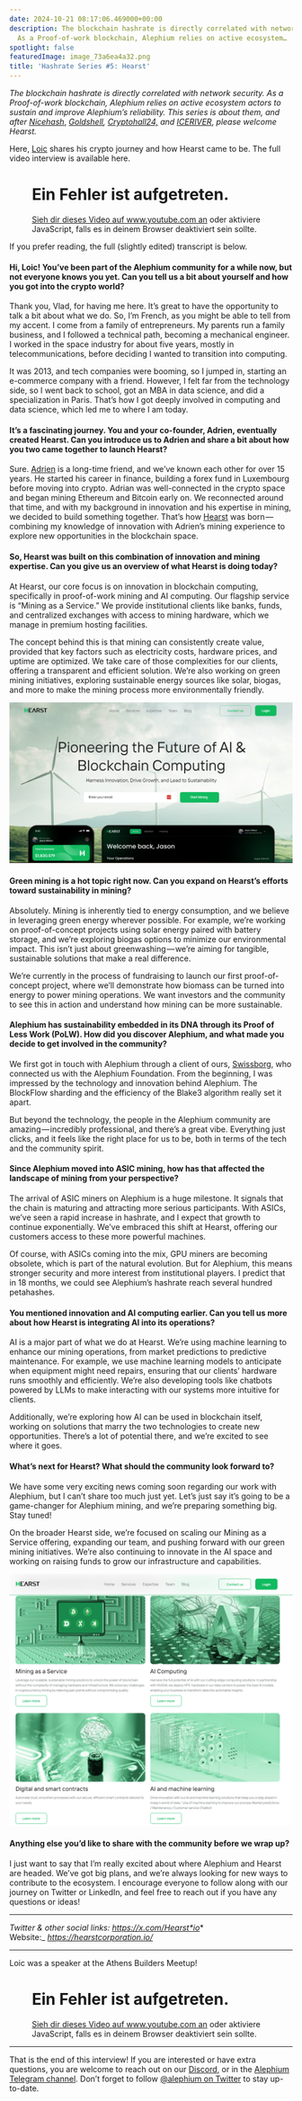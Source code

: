 ```yaml
---
date: 2024-10-21 08:17:06.469000+00:00
description: The blockchain hashrate is directly correlated with network security.
  As a Proof-of-work blockchain, Alephium relies on active ecosystem…
spotlight: false
featuredImage: image_73a6ea4a32.png
title: 'Hashrate Series #5: Hearst'
---
```


_The blockchain hashrate is directly correlated with network security. As a Proof-of-work blockchain, Alephium relies on active ecosystem actors to sustain and improve Alephium’s reliability. This series is about them, and after_ <a href="https://medium.com/@alephium/hashrate-series-1-nicehash-ee0936adf899" class="markup--anchor markup--p-anchor" data-href="https://medium.com/@alephium/hashrate-series-1-nicehash-ee0936adf899" rel="noopener" target="_blank"><em>Nicehash</em></a>, <a href="https://medium.com/@alephium/hashrate-series-2-goldshell-93cc51a86640" class="markup--anchor markup--p-anchor" data-href="https://medium.com/@alephium/hashrate-series-2-goldshell-93cc51a86640" rel="noopener" target="_blank"><em>Goldshell</em></a>_,_ <a href="https://medium.com/@alephium/hashrate-series-3-cryptohall-24-7ad1533701f4" class="markup--anchor markup--p-anchor" data-href="https://medium.com/@alephium/hashrate-series-3-cryptohall-24-7ad1533701f4" target="_blank"><em>Cryptohall24,</em></a> _and_ <a href="https://medium.com/@alephium/hashrate-series-4-iceriver-063f52b7c431" class="markup--anchor markup--p-anchor" data-href="https://medium.com/@alephium/hashrate-series-4-iceriver-063f52b7c431" target="_blank"><em>ICERIVER</em></a>, _please welcome Hearst._

Here, <a href="https://x.com/LoicRicci" class="markup--anchor markup--p-anchor" data-href="https://x.com/LoicRicci" rel="noopener" target="_blank">Loic</a> shares his crypto journey and how Hearst came to be. The full video interview is available here.

<figure id="5d3d" class="graf graf--figure graf--iframe graf-after--p">

<h1 id="ein-fehler-ist-aufgetreten." class="message">Ein Fehler ist aufgetreten.</h1>
<a href="https://www.youtube.com/watch?v=z0FaUrh6iXw" target="_blank">Sieh dir dieses Video auf www.youtube.com an</a> oder aktiviere JavaScript, falls es in deinem Browser deaktiviert sein sollte.
</figure>

If you prefer reading, the full (slightly edited) transcript is below.

#### **Hi, Loic! You’ve been part of the Alephium community for a while now, but not everyone knows you yet. Can you tell us a bit about yourself and how you got into the crypto world?**

Thank you, Vlad, for having me here. It’s great to have the opportunity to talk a bit about what we do. So, I’m French, as you might be able to tell from my accent. I come from a family of entrepreneurs. My parents run a family business, and I followed a technical path, becoming a mechanical engineer. I worked in the space industry for about five years, mostly in telecommunications, before deciding I wanted to transition into computing.

It was 2013, and tech companies were booming, so I jumped in, starting an e-commerce company with a friend. However, I felt far from the technology side, so I went back to school, got an MBA in data science, and did a specialization in Paris. That’s how I got deeply involved in computing and data science, which led me to where I am today.

#### **It’s a fascinating journey. You and your co-founder, Adrien, eventually created Hearst. Can you introduce us to Adrien and share a bit about how you two came together to launch Hearst?**

Sure. <a href="https://x.com/ANejkovic" class="markup--anchor markup--p-anchor" data-href="https://x.com/ANejkovic" rel="noopener" target="_blank">Adrien</a> is a long-time friend, and we’ve known each other for over 15 years. He started his career in finance, building a forex fund in Luxembourg before moving into crypto. Adrian was well-connected in the crypto space and began mining Ethereum and Bitcoin early on. We reconnected around that time, and with my background in innovation and his expertise in mining, we decided to build something together. That’s how <a href="https://hearstcorporation.io/" class="markup--anchor markup--p-anchor" data-href="https://hearstcorporation.io/" rel="noopener" target="_blank">Hearst</a> was born — combining my knowledge of innovation with Adrien’s mining experience to explore new opportunities in the blockchain space.

#### **So, Hearst was built on this combination of innovation and mining expertise. Can you give us an overview of what Hearst is doing today?**

At Hearst, our core focus is on innovation in blockchain computing, specifically in proof-of-work mining and AI computing. Our flagship service is “Mining as a Service.” We provide institutional clients like banks, funds, and centralized exchanges with access to mining hardware, which we manage in premium hosting facilities.

The concept behind this is that mining can consistently create value, provided that key factors such as electricity costs, hardware prices, and uptime are optimized. We take care of those complexities for our clients, offering a transparent and efficient solution. We’re also working on green mining initiatives, exploring sustainable energy sources like solar, biogas, and more to make the mining process more environmentally friendly.

![](image_f8eebc01fb.png)

#### **Green mining is a hot topic right now. Can you expand on Hearst’s efforts toward sustainability in mining?**

Absolutely. Mining is inherently tied to energy consumption, and we believe in leveraging green energy wherever possible. For example, we’re working on proof-of-concept projects using solar energy paired with battery storage, and we’re exploring biogas options to minimize our environmental impact. This isn’t just about greenwashing — we’re aiming for tangible, sustainable solutions that make a real difference.

We’re currently in the process of fundraising to launch our first proof-of-concept project, where we’ll demonstrate how biomass can be turned into energy to power mining operations. We want investors and the community to see this in action and understand how mining can be more sustainable.

#### **Alephium has sustainability embedded in its DNA through its Proof of Less Work (PoLW). How did you discover Alephium, and what made you decide to get involved in the community?**

We first got in touch with Alephium through a client of ours, <a href="https://x.com/swissborg" class="markup--anchor markup--p-anchor" data-href="https://x.com/swissborg" rel="noopener" target="_blank">Swissborg</a>, who connected us with the Alephium Foundation. From the beginning, I was impressed by the technology and innovation behind Alephium. The BlockFlow sharding and the efficiency of the Blake3 algorithm really set it apart.

But beyond the technology, the people in the Alephium community are amazing — incredibly professional, and there’s a great vibe. Everything just clicks, and it feels like the right place for us to be, both in terms of the tech and the community spirit.

<figure id="2195" class="graf graf--figure graf--iframe graf-after--p">

</figure>

#### **Since Alephium moved into ASIC mining, how has that affected the landscape of mining from your perspective?**

The arrival of ASIC miners on Alephium is a huge milestone. It signals that the chain is maturing and attracting more serious participants. With ASICs, we’ve seen a rapid increase in hashrate, and I expect that growth to continue exponentially. We’ve embraced this shift at Hearst, offering our customers access to these more powerful machines.

Of course, with ASICs coming into the mix, GPU miners are becoming obsolete, which is part of the natural evolution. But for Alephium, this means stronger security and more interest from institutional players. I predict that in 18 months, we could see Alephium’s hashrate reach several hundred petahashes.

#### **You mentioned innovation and AI computing earlier. Can you tell us more about how Hearst is integrating AI into its operations?**

AI is a major part of what we do at Hearst. We’re using machine learning to enhance our mining operations, from market predictions to predictive maintenance. For example, we use machine learning models to anticipate when equipment might need repairs, ensuring that our clients’ hardware runs smoothly and efficiently. We’re also developing tools like chatbots powered by LLMs to make interacting with our systems more intuitive for clients.

Additionally, we’re exploring how AI can be used in blockchain itself, working on solutions that marry the two technologies to create new opportunities. There’s a lot of potential there, and we’re excited to see where it goes.

#### **What’s next for Hearst? What should the community look forward to?**

We have some very exciting news coming soon regarding our work with Alephium, but I can’t share too much just yet. Let’s just say it’s going to be a game-changer for Alephium mining, and we’re preparing something big. Stay tuned!

On the broader Hearst side, we’re focused on scaling our Mining as a Service offering, expanding our team, and pushing forward with our green mining initiatives. We’re also continuing to innovate in the AI space and working on raising funds to grow our infrastructure and capabilities.

![](image_edf26b18ed.png)

#### **Anything else you’d like to share with the community before we wrap up?**

I just want to say that I’m really excited about where Alephium and Hearst are headed. We’ve got big plans, and we’re always looking for new ways to contribute to the ecosystem. I encourage everyone to follow along with our journey on Twitter or LinkedIn, and feel free to reach out if you have any questions or ideas!

---

_Twitter & other social links:_ <a href="https://x.com/Hearst_io" class="markup--anchor markup--p-anchor" data-href="https://x.com/Hearst_io" rel="nofollow noopener" target="_blank"><em>https://x.com/Hearst*io</em></a>*  
Website:\_ <a href="https://hearstcorporation.io/" class="markup--anchor markup--p-anchor" data-href="https://hearstcorporation.io/" rel="nofollow noopener" target="_blank"><em>https://hearstcorporation.io/</em></a>

---

Loic was a speaker at the Athens Builders Meetup!

<figure id="11da" class="graf graf--figure graf--iframe graf-after--p graf--trailing">

<h1 id="ein-fehler-ist-aufgetreten." class="message">Ein Fehler ist aufgetreten.</h1>
<a href="https://www.youtube.com/watch?v=8QwhDKPVqhY" target="_blank">Sieh dir dieses Video auf www.youtube.com an</a> oder aktiviere JavaScript, falls es in deinem Browser deaktiviert sein sollte.
</figure>

---

That is the end of this interview! If you are interested or have extra questions, you are welcome to reach out on our <a href="http://alephium.org/discord" class="markup--anchor markup--p-anchor" data-href="http://alephium.org/discord" rel="noopener ugc nofollow noopener" target="_blank">Discord</a>, or in the <a href="https://t.me/alephiumgroup" class="markup--anchor markup--p-anchor" data-href="https://t.me/alephiumgroup" rel="noopener ugc nofollow noopener" target="_blank">Alephium Telegram channel</a>. Don’t forget to follow <a href="https://twitter.com/alephium" class="markup--anchor markup--p-anchor" data-href="https://twitter.com/alephium" rel="noopener ugc nofollow noopener" target="_blank">@alephium on Twitter</a> to stay up-to-date.
